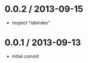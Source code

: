 
0.0.2 / 2013-09-15
==================

 * respect "tabindex"

0.0.1 / 2013-09-13
==================

 * Initial commit
